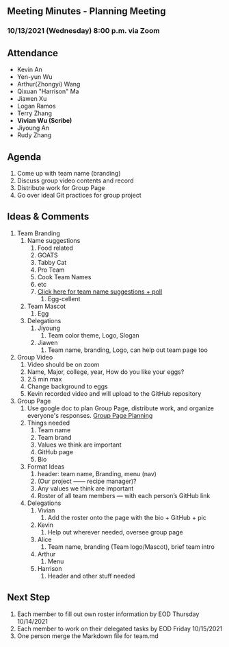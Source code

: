 ## Meeting Minutes - Planning Meeting

### 10/13/2021 (Wednesday) 8:00 p.m. via Zoom

## Attendance

- Kevin An
- Yen-yun Wu
- Arthur(Zhongyi) Wang
- Qixuan "Harrison" Ma
- Jiawen Xu
- Logan Ramos
- Terry Zhang
- **Vivian Wu (Scribe)**
- Jiyoung An
- Rudy Zhang

## Agenda

1. Come up with team name (branding)
2. Discuss group video contents and record
3. Distribute work for Group Page
4. Go over ideal Git practices for group project

<!--
## What went well

## What are we working on at the moment

## Blockers

## Feedback
-->

## Ideas & Comments

1. Team Branding
   1. Name suggestions
      1. Food related
      2. GOATS
      3. Tabby Cat
      4. Pro Team
      5. Cook Team Names
      6. etc
      7. [Click here for team name suggestions + poll](https://strawpoll.com/u376ae7u9/r)
         1. Egg-cellent
   2. Team Mascot
      1. Egg
   3. Delegations
      1. Jiyoung
         1. Team color theme, Logo, Slogan
      2. Jiawen
         1. Team name, branding, Logo, can help out team page too
2. Group Video
   1. Video should be on zoom
   2. Name, Major, college, year, How do you like your eggs?
   3. 2.5 min max
   4. Change background to eggs
   5. Kevin recorded video and will upload to the GitHub repository
3. Group Page
   1. Use google doc to plan Group Page, distribute work, and organize everyone's responses. [Group Page Planning](https://docs.google.com/document/d/1QpcOxPh-ZSgmVfeU_lFigreer1Zysl_HCeeaj-W4jb0/edit)
   2. Things needed
      1. Team name
      2. Team brand
      3. Values we think are important
      4. GitHub page
      5. Bio
   3. Format Ideas
      1. header: team name, Branding, menu (nav)
      2. (Our project —— recipe manager)?
      3. Any values we think are important
      4. Roster of all team members — with each person’s GitHub link
   4. Delegations
      1. Vivian
         1. Add the roster onto the page with the bio + GitHub + pic
      2. Kevin
         1. Help out wherever needed, oversee group page
      3. Alice
         1. Team name, branding (Team logo/Mascot), brief team intro
      4. Arthur
         1. Menu
      5. Harrison
         1. Header and other stuff needed

## Next Step

1.  Each member to fill out own roster information by EOD Thursday 10/14/2021
2.  Each member to work on their delegated tasks by EOD Friday 10/15/2021
3.  One person merge the Markdown file for team.md
